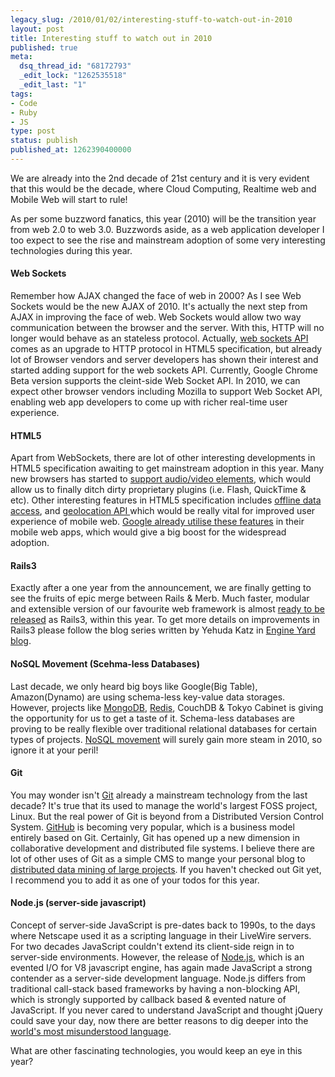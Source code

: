 ```yaml
---
legacy_slug: /2010/01/02/interesting-stuff-to-watch-out-in-2010
layout: post
title: Interesting stuff to watch out in 2010
published: true
meta:
  dsq_thread_id: "68172793"
  _edit_lock: "1262535518"
  _edit_last: "1"
tags:
- Code
- Ruby
- JS
type: post
status: publish
published_at: 1262390400000
---
```

We are already into the 2nd decade of 21st century and it is very evident that this would be the decade, where Cloud Computing, Realtime web and Mobile Web will start to rule!

As per some buzzword fanatics, this year (2010) will be the transition year from web 2.0 to web 3.0. Buzzwords aside, as a web application developer I too expect to see the rise and mainstream adoption of some very interesting technologies during this year.

<h4>Web Sockets</h4>

Remember how AJAX changed the face of web in 2000? As I see Web Sockets would be the new AJAX of 2010. It's actually the next step from AJAX in improving the face of web. Web Sockets would allow two way communication between the browser and the server. With this, HTTP will no longer would behave as an stateless protocol. Actually, <a href="http://tools.ietf.org/html/draft-hixie-thewebsocketprotocol-68">web sockets API</a> comes as an upgrade to HTTP protocol in HTML5 specification, but already lot of Browser vendors and server developers has shown their interest and started adding support for the web sockets API. Currently, Google Chrome Beta version supports the cleint-side Web Socket API. In 2010, we can expect other browser vendors including Mozilla to support Web Socket API, enabling web app developers to come up with richer real-time user experience.

<h4>HTML5</h4>
Apart from WebSockets, there are lot of other interesting developments in HTML5 specification awaiting to get mainstream adoption in this year. Many new browsers has started to <a href="http://www.youtube.com/html5">support audio/video elements</a>, which would allow us to finally ditch dirty proprietary plugins (i.e. Flash, QuickTime & etc). Other interesting features in HTML5 specification includes <a href="http://www.w3.org/TR/offline-webapps/">offline data access</a>, and <a href="http://dev.w3.org/geo/api/spec-source.html">geolocation API </a> which would be really vital for improved user experience of mobile web. <a href="http://www.wired.com/epicenter/2009/02/google-turns-to/">Google already utilise these features</a> in their mobile web apps, which would give a big boost for the widespread adoption.

<h4>Rails3</h4>

Exactly after a one year from the announcement, we are finally getting to see the fruits of epic merge between Rails & Merb. Much faster, modular and extensible version of our favourite web framework is almost <a href="http://twitter.com/dhh/status/7204986527">ready to be released</a> as Rails3, within this year. To get more details on improvements in Rails3 please follow the blog series written by Yehuda Katz in <a href="http://www.engineyard.com/blog/">Engine Yard blog</a>.

<h4>NoSQL Movement (Scehma-less Databases)</h4>

Last decade, we only heard big boys like Google(Big Table), Amazon(Dynamo) are using schema-less key-value data storages. However, projects like <a href="http://www.mongodb.org/display/DOCS/Home">MongoDB</a>, <a href="http://code.google.com/p/redis/">Redis</a>, CouchDB & Tokyo Cabinet is giving the opportunity for us to get a taste of it. Schema-less databases are proving to be really flexible over traditional relational databases for certain types of projects. <a href="http://blog.oskarsson.nu/2009/06/nosql-debrief.html">NoSQL movement</a> will surely gain more steam in 2010, so ignore it at your peril!

<h4>Git</h4>

You may wonder isn't <a href="http://git-scm.com/">Git</a> already a mainstream technology from the last decade? It's true that its used to manage the world's largest FOSS project, Linux. But the real power of Git is beyond from a Distributed Version Control System. <a href="http://www.github.com">GitHub</a> is becoming very popular, which is a business model entirely based on Git. Certainly, Git has opened up a new dimension in collaborative development and distributed file systems. I believe there are lot of other uses of Git as a simple CMS to mange your personal blog to<a href="http://vmo.nasa.gov/scm/git/"> distributed data mining of large projects</a>. If you haven't checked out Git yet, I recommend you to add it as one of your todos for this year.

<h4>Node.js (server-side javascript)</h4>

Concept of server-side JavaScript is pre-dates back to 1990s, to the days where Netscape used it as a scripting language in their LiveWire servers. For two decades JavaScript couldn't extend its client-side reign in to server-side environments. However, the release of <a href="http://nodejs.org/">Node.js</a>, which is an evented I/O for V8 javascript engine, has again made JavaScript a strong contender as a server-side development language. Node.js differs from traditional call-stack based frameworks by having a non-blocking API, which is strongly supported by callback based & evented nature of JavaScript. If you never cared to understand JavaScript and thought jQuery could save your day, now there are better reasons to dig deeper into the <a href="http://www.crockford.com/javascript/javascript.html">world's most misunderstood language</a>.

What are other fascinating technologies, you would keep an eye in this year?
